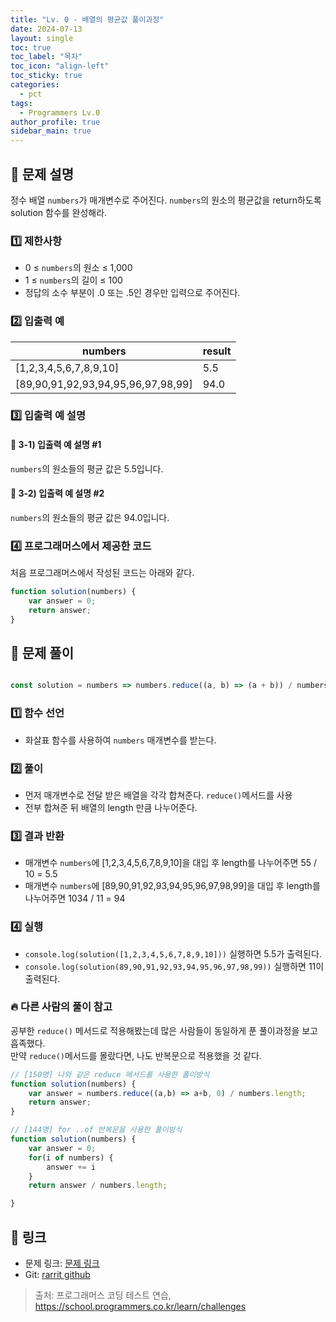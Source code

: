 ```yaml
---
title: "Lv. 0 - 배열의 평균값 풀이과정"
date: 2024-07-13
layout: single
toc: true
toc_label: "목차"
toc_icon: "align-left"
toc_sticky: true
categories:
  - pct
tags:
  - Programmers Lv.0
author_profile: true
sidebar_main: true
---
```


## :ledger: 문제 설명
정수 배열 `numbers`가 매개변수로 주어진다. 
`numbers`의 원소의 평균값을 return하도록 solution 함수를 완성해라.

### :one: 제한사항
- 0 ≤ `numbers`의 원소 ≤ 1,000
- 1 ≤ `numbers`의 길이 ≤ 100
- 정답의 소수 부분이 .0 또는 .5인 경우만 입력으로 주어진다.


### :two: 입출력 예

| numbers  | result |
|------|------|
| [1,2,3,4,5,6,7,8,9,10]   | 5.5 |
| [89,90,91,92,93,94,95,96,97,98,99]   | 94.0 |

### :three: 입출력 예 설명
#### :pushpin: 3-1) 입출력 예 설명 #1
`numbers`의 원소들의 평균 값은 5.5입니다.

#### :pushpin: 3-2) 입출력 예 설명 #2
`numbers`의 원소들의 평균 값은 94.0입니다.

### :four: 프로그래머스에서 제공한 코드
처음 프로그래머스에서 작성된 코드는 아래와 같다.

```javascript
function solution(numbers) {
    var answer = 0;
    return answer;
}
```

## :ledger: 문제 풀이

```javascript

const solution = numbers => numbers.reduce((a, b) => (a + b)) / numbers.length

```

### :one: 함수 선언
- 화살표 함수를 사용하여 `numbers` 매개변수를 받는다.

### :two: 풀이
- 먼저 매개변수로 전달 받은 배열을 각각 합쳐준다. `reduce()`메서드를 사용
- 전부 합쳐준 뒤 배열의 length 만큼 나누어준다.

### :three: 결과 반환
- 매개변수 `numbers`에 [1,2,3,4,5,6,7,8,9,10]을 대입 후 length를 나누어주면 55 / 10 = 5.5
- 매개변수 `numbers`에 [89,90,91,92,93,94,95,96,97,98,99]을 대입 후 length를 나누어주면 1034 / 11 = 94

### :four: 실행
- `console.log(solution([1,2,3,4,5,6,7,8,9,10]))` 실행하면 5.5가 출력된다.
- `console.log(solution(89,90,91,92,93,94,95,96,97,98,99))` 실행하면 11이 출력된다.

### :fire: 다른 사람의 풀이 참고
공부한 `reduce()` 메서드로 적용해봤는데 많은 사람들이 동일하게 푼 풀이과정을 보고 흡족했다.<br/>
만약 `reduce()`메서드를 몰랐다면, 나도 반복문으로 적용했을 것 같다.

```javascript
// [150명] 나와 같은 reduce 메서드를 사용한 풀이방식
function solution(numbers) {
    var answer = numbers.reduce((a,b) => a+b, 0) / numbers.length;
    return answer;
}

// [144명] for ..of 반복문을 사용한 풀이방식
function solution(numbers) {
    var answer = 0;
    for(i of numbers) {
        answer += i
    }
    return answer / numbers.length;

}
```

## :link: 링크
- 문제 링크: [문제 링크](https://school.programmers.co.kr/learn/courses/30/lessons/120817) 
- Git: [rarrit github](https://github.com/rarrit/programmers-coding-test/tree/main/%ED%94%84%EB%A1%9C%EA%B7%B8%EB%9E%98%EB%A8%B8%EC%8A%A4/0/120817.%E2%80%85%EB%B0%B0%EC%97%B4%EC%9D%98%E2%80%85%ED%8F%89%EA%B7%A0%EA%B0%92)

> 출처: 프로그래머스 코딩 테스트 연습, https://school.programmers.co.kr/learn/challenges

